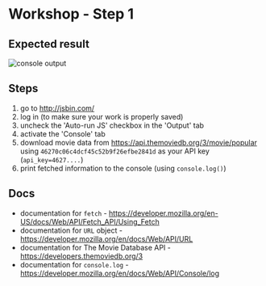 # Workshop - Step 1

## Expected result

![console output](http://i.imgur.com/jpsEDZO.png)

## Steps

1. go to http://jsbin.com/
1. log in (to make sure your work is properly saved)
1. uncheck the 'Auto-run JS' checkbox in the 'Output' tab
1. activate the 'Console' tab
1. download movie data from https://api.themoviedb.org/3/movie/popular using `46270c06c4dcf45c52b9f26efbe2841d` as your API key (`api_key=4627....`)
1. print fetched information to the console (using `console.log()`)

## Docs

- documentation for `fetch` - https://developer.mozilla.org/en-US/docs/Web/API/Fetch_API/Using_Fetch
- documentation for `URL` object - https://developer.mozilla.org/en/docs/Web/API/URL
- documentation for The Movie Database API - https://developers.themoviedb.org/3
- documentation for `console.log` - https://developer.mozilla.org/en/docs/Web/API/Console/log